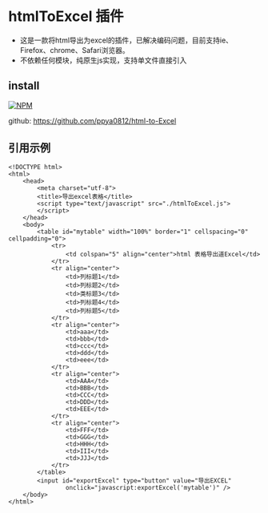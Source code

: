 # htmlToExcel 插件

* 这是一款将html导出为excel的插件，已解决编码问题，目前支持ie、Firefox、chrome、Safari浏览器。
* 不依赖任何模块，纯原生js实现，支持单文件直接引入

## install
[![NPM](https://nodei.co/npm/html-to-excel.png)](https://nodei.co/npm/html-to-excel/)

github: https://github.com/ppya0812/html-to-Excel

## 引用示例

```
<!DOCTYPE html>
<html>
    <head>
        <meta charset="utf-8">
        <title>导出excel表格</title>
        <script type="text/javascript" src="./htmlToExcel.js">
        </script>
    </head>
    <body>
        <table id="mytable" width="100%" border="1" cellspacing="0" cellpadding="0">
            <tr>
                <td colspan="5" align="center">html 表格导出道Excel</td>
            </tr>
            <tr align="center">
                <td>列标题1</td>
                <td>列标题2</td>
                <td>类标题3</td>
                <td>列标题4</td>
                <td>列标题5</td>
            </tr>
            <tr align="center">
                <td>aaa</td>
                <td>bbb</td>
                <td>ccc</td>
                <td>ddd</td>
                <td>eee</td>
            </tr>
            <tr align="center">
                <td>AAA</td>
                <td>BBB</td>
                <td>CCC</td>
                <td>DDD</td>
                <td>EEE</td>
            </tr>
            <tr align="center">
                <td>FFF</td>
                <td>GGG</td>
                <td>HHH</td>
                <td>III</td>
                <td>JJJ</td>
            </tr>
        </table>
        <input id="exportExcel" type="button" value="导出EXCEL"
                onclick="javascript:exportExcel('mytable')" />
    </body>
</html>
```
